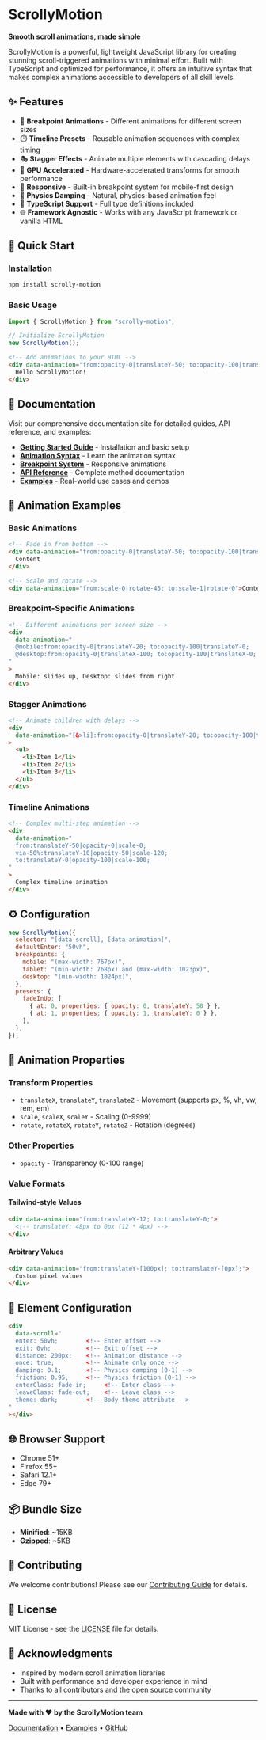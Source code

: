 # ScrollyMotion

**Smooth scroll animations, made simple**

ScrollyMotion is a powerful, lightweight JavaScript library for creating stunning scroll-triggered animations with minimal effort. Built with TypeScript and optimized for performance, it offers an intuitive syntax that makes complex animations accessible to developers of all skill levels.

## ✨ Features

- 🎯 **Breakpoint Animations** - Different animations for different screen sizes
- ⏱️ **Timeline Presets** - Reusable animation sequences with complex timing
- 🎭 **Stagger Effects** - Animate multiple elements with cascading delays
- 🚀 **GPU Accelerated** - Hardware-accelerated transforms for smooth performance
- 📱 **Responsive** - Built-in breakpoint system for mobile-first design
- 🎨 **Physics Damping** - Natural, physics-based animation feel
- 🔧 **TypeScript Support** - Full type definitions included
- 🌐 **Framework Agnostic** - Works with any JavaScript framework or vanilla HTML

## 🚀 Quick Start

### Installation

```bash
npm install scrolly-motion
```

### Basic Usage

```javascript
import { ScrollyMotion } from "scrolly-motion";

// Initialize ScrollyMotion
new ScrollyMotion();
```

```html
<!-- Add animations to your HTML -->
<div data-animation="from:opacity-0|translateY-50; to:opacity-100|translateY-0">
  Hello ScrollyMotion!
</div>
```

## 📖 Documentation

Visit our comprehensive documentation site for detailed guides, API reference, and examples:

- **[Getting Started Guide](docs/getting-started.md)** - Installation and basic setup
- **[Animation Syntax](docs/animation-syntax.md)** - Learn the animation syntax
- **[Breakpoint System](docs/breakpoints.md)** - Responsive animations
- **[API Reference](docs/api-reference.md)** - Complete method documentation
- **[Examples](docs/examples.md)** - Real-world use cases and demos

## 🎨 Animation Examples

### Basic Animations

```html
<!-- Fade in from bottom -->
<div data-animation="from:opacity-0|translateY-50; to:opacity-100|translateY-0">
  Content
</div>

<!-- Scale and rotate -->
<div data-animation="from:scale-0|rotate-45; to:scale-1|rotate-0">Content</div>
```

### Breakpoint-Specific Animations

```html
<!-- Different animations per screen size -->
<div
  data-animation="
  @mobile:from:opacity-0|translateY-20; to:opacity-100|translateY-0;
  @desktop:from:opacity-0|translateX-100; to:opacity-100|translateX-0;
"
>
  Mobile: slides up, Desktop: slides from right
</div>
```

### Stagger Animations

```html
<!-- Animate children with delays -->
<div
  data-animation="[&>li]:from:opacity-0|translateY-20; to:opacity-100|translateY-0|stagger-0.1"
>
  <ul>
    <li>Item 1</li>
    <li>Item 2</li>
    <li>Item 3</li>
  </ul>
</div>
```

### Timeline Animations

```html
<!-- Complex multi-step animation -->
<div
  data-animation="
  from:translateY-50|opacity-0|scale-0;
  via-50%:translateY-10|opacity-50|scale-120;
  to:translateY-0|opacity-100|scale-100;
"
>
  Complex timeline animation
</div>
```

## ⚙️ Configuration

```javascript
new ScrollyMotion({
  selector: "[data-scroll], [data-animation]",
  defaultEnter: "50vh",
  breakpoints: {
    mobile: "(max-width: 767px)",
    tablet: "(min-width: 768px) and (max-width: 1023px)",
    desktop: "(min-width: 1024px)",
  },
  presets: {
    fadeInUp: [
      { at: 0, properties: { opacity: 0, translateY: 50 } },
      { at: 1, properties: { opacity: 1, translateY: 0 } },
    ],
  },
});
```

## 🎯 Animation Properties

### Transform Properties

- `translateX`, `translateY`, `translateZ` - Movement (supports px, %, vh, vw, rem, em)
- `scale`, `scaleX`, `scaleY` - Scaling (0-9999)
- `rotate`, `rotateX`, `rotateY`, `rotateZ` - Rotation (degrees)

### Other Properties

- `opacity` - Transparency (0-100 range)

### Value Formats

#### Tailwind-style Values

```html
<div data-animation="from:translateY-12; to:translateY-0;">
  <!-- translateY: 48px to 0px (12 * 4px) -->
</div>
```

#### Arbitrary Values

```html
<div data-animation="from:translateY-[100px]; to:translateY-[0px];">
  Custom pixel values
</div>
```

## 🔧 Element Configuration

```html
<div
  data-scroll="
  enter: 50vh;        <!-- Enter offset -->
  exit: 0vh;          <!-- Exit offset -->
  distance: 200px;    <!-- Animation distance -->
  once: true;         <!-- Animate only once -->
  damping: 0.1;       <!-- Physics damping (0-1) -->
  friction: 0.95;     <!-- Physics friction (0-1) -->
  enterClass: fade-in;     <!-- Enter class -->
  leaveClass: fade-out;    <!-- Leave class -->
  theme: dark;        <!-- Body theme attribute -->
"
></div>
```

## 🌐 Browser Support

- Chrome 51+
- Firefox 55+
- Safari 12.1+
- Edge 79+

## 📦 Bundle Size

- **Minified**: ~15KB
- **Gzipped**: ~5KB

## 🤝 Contributing

We welcome contributions! Please see our [Contributing Guide](CONTRIBUTING.md) for details.

## 📄 License

MIT License - see the [LICENSE](LICENSE) file for details.

## 🙏 Acknowledgments

- Inspired by modern scroll animation libraries
- Built with performance and developer experience in mind
- Thanks to all contributors and the open source community

---

**Made with ❤️ by the ScrollyMotion team**

[Documentation](https://scrollymotion.dev) • [Examples](https://scrollymotion.dev/examples) • [GitHub](https://github.com/scrollymotion/scrollymotion)
